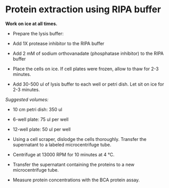 # Protein extraction using RIPA buffer

**Work on ice at all times.**

* Prepare the lysis buffer:

 * Add 1X protease inhibitor to the RIPA buffer
 * Add 2 mM of sodium orthovanadate (phosphatase inhibitor) to the RIPA buffer

* Place the cells on ice. If cell plates were frozen, allow to thaw for 2-3 minutes.
* Add 30-500 ul of lysis buffer to each well or petri dish. Let sit on ice for 2-3 minutes.

*Suggested volumes:*

  * 10 cm petri dish: 350 ul
  * 6-well plate: 75 ul per well
  * 12-well plate: 50 ul per well

* Using a cell scraper, dislodge the cells thoroughly. Transfer the supernatant to a labeled microcentrifuge tube.
* Centrifuge at 13000 RPM for 10 minutes at 4 °C.
* Transfer the supernatant containing the proteins to a new microcentrifuge tube.
* Measure protein concentrations with the BCA protein assay.